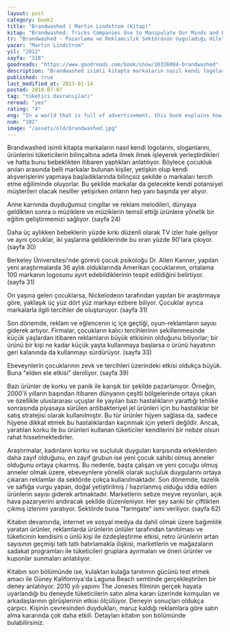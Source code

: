 ```yaml
---
layout: post
category: book2
title: "Brandwashed | Martin Lindstrom (Kitap)"
kitap: "Brandwashed: Tricks Companies Use to Manipulate Our Minds and Persuade Us to Buy"
tr: "Brandwashed - Pazarlama ve Reklamcılık Sektörünün Uyguladığı Hilelere Çarpıcı Bir Bakış"
yazar: "Martin Lindstrom"
yil: "2012"
sayfa: "318"
goodreads: "https://www.goodreads.com/book/show/10326084-brandwashed"
description: "Brandwashed isimli kitapta markaların nasıl kendi logolarını, sloganlarını, ürünlerini tüketicilerin bilinçaltına adeta ilmek ilmek işleyerek yerleştirdikleri ve hatta bunu bebeklikten itibaren yaptıkları anlatılıyor."
published: true
last_modified_at: 2023-01-14
posted: 2018-07-07
tag: "tüketici davranışları"
reread: "yes"
rating: "4"
eng: "In a world that is full of advertisement, this book explains how a child is being exposed to hidden impacts of brands; and when he or she becomes an adult how his or her buying behaviour is affected."
num: "102"
image: "/assets/old/brandwashed.jpg"
---
```


Brandwashed isimli kitapta markaların nasıl kendi logolarını, sloganlarını, ürünlerini tüketicilerin bilinçaltına adeta ilmek ilmek işleyerek yerleştirdikleri ve hatta bunu bebeklikten itibaren yaptıkları anlatılıyor. Böylece çocukluk anıları arasında belli markalar bulunan kişiler, yetişkin olup kendi alışverişlerini yapmaya başladıklarında bilinçsiz şekilde o markaları tercih etme eğiliminde oluyorlar. Bu şekilde markalar da gelecekte kendi potansiyel müşterileri olacak nesiller yetişirken onların hep yanı başında yer alıyor.

Anne karnında duyduğumuz cıngıllar ve reklam melodileri, dünyaya geldikten sonra o müziklere ve müziklerin temsil ettiği ürünlere yönelik bir eğilim geliştirmemizi sağlıyor. (sayfa 24)

Daha üç aylıkken bebeklerin yüzde kırkı düzenli olarak TV izler hale geliyor ve aynı çocuklar, iki yaşlarına geldiklerinde bu oran yüzde 90'lara çıkıyor. (sayfa 30)

Berkeley Üniversitesi'nde görevli çocuk psikoloğu Dr. Allen Kanner, yapılan yeni araştırmalarda 36 aylık olduklarında Amerikan çocuklarının, ortalama 100 markanın logosunu ayırt edebildiklerinin tespit edildiğini belirtiyor. (sayfa 31)

On yaşına gelen çocuklarsa, Nickelodeon tarafından yapılan bir araştırmaya göre, yaklaşık üç yüz dört yüz markayı ezbere biliyor. Çocuklar ayrıca markalarla ilgili tercihler de oluşturuyor. (sayfa 31)

Son dönemde, reklam ve eğlencenin iç içe geçtiği, oyun-reklamların sayısı giderek artıyor. Firmalar, çocukların kalıcı tercihlerinin şekillenmesinde küçük yaşlardan itibaren reklamların büyük etkisinin olduğunu biliyorlar; bir ürünü bir kişi ne kadar küçük yaşta kullanmaya başlarsa o ürünü hayatının geri kalanında da kullanmayı sürdürüyor. (sayfa 33)

Ebeveynlerin çocuklarının zevk ve tercihleri üzerindeki etkisi oldukça büyük. Buna "elden ele etkisi" deniliyor. (sayfa 39)

Bazı ürünler de korku ve panik ile karışık bir şekilde pazarlanıyor. Örneğin, 2000'li yılların başından itibaren dünyanın çeşitli bölgelerinde ortaya çıkan ve özellikle uluslararası uçuşlar ile yayılan bazı hastalıkların yarattığı tehlike sonrasında piyasaya sürülen antibakteriyel jel ürünleri için bu hastalıklar bir satış stratejisi olarak kullanılmıştır. Bu tür ürünler hijyen sağlasa da, sadece hijyene dikkat etmek bu hastalıklardan kaçınmak için yeterli değildir. Ancak, yaratılan korku ile bu ürünleri kullanan tüketiciler kendilerini bir nebze olsun rahat hissetmektedirler.

Araştırmalar, kadınların korku ve suçluluk duyguları karşısında erkeklerden daha zayıf olduğunu, en zayıf grubun ise yeni çocuk sahibi olmuş anneler olduğunu ortaya çıkarmış. Bu nedenle, başta çalışan ve yeni çocuğu olmuş anneler olmak üzere, ebeveynlere yönelik olarak suçluluk duygularını ortaya çıkaran reklamlar da sektörde çokça kullanılmaktadır. Son dönemde, tazelik ve saflığa vurgu yapan, doğal yetiştirilmiş / hazırlanmış olduğu iddia edilen ürünlerin sayısı giderek artmaktadır. Marketlerin sebze meyve reyonları, açık hava pazaryerini andıracak şekilde düzenleniyor. Her şey sanki bir çiftlikten çıkmış izlenimi yaratıyor. Sektörde buna "farmgate" ismi veriliyor. (sayfa 62)

Kitabın devamında, internet ve sosyal medya da dahil olmak üzere bağımlılık yaratan ürünler, reklamlarda ürünlerin ünlüler tarafından tanıtılması ve tüketicinin kendisini o ünlü kişi ile özdeşleştirme etkisi, retro ürünlerin artan sayısının geçmişi tatlı tatlı hatırlamakla ilişkisi, marketlerin ve mağazaların sadakat programları ile tüketicileri gruplara ayırmaları ve öneri ürünler ve kuponlar sunmaları anlatılıyor.

Kitabın son bölümünde ise, kulaktan kulağa tanıtımın gücünü test etmek amacı ile Güney Kaliforniya'da Laguna Beach semtinde gerçekleştirilen bir deney anlatılıyor. 2010 yılı yapımı The Joneses filminin gerçek hayata uyarlandığı bu deneyde tüketicilerin satın alma kararı üzerinde komşuları ve arkadaşlarının görüşlerinin etkisi ölçülüyor. Deneyin sonuçları oldukça çarpıcı. Kişinin çevresinden duydukları, maruz kaldığı reklamlara göre satın alma kararında çok daha etkili. Detayları kitabın son bölümünde bulabilirsiniz.
